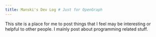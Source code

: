 ```yaml
---
title: Manski's Dev Log # Just for OpenGraph
---
```


This site is a place for me to post things that I feel may be interesting or helpful to other people. I mainly post about programming related stuff.
